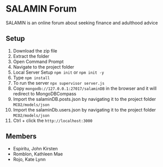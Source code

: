 # SALAMIN Forum

SALAMIN is an online forum about seeking finance and adulthood advice

## Setup

1. Download the zip file
2. Extract the folder
3. Open Command Prompt
4. Navigate to the project folder
5. Local Server Setup
   ```npm init``` or ```npm init -y```
6. Type ```npm install```
9. To run the server
   ```npx supervisor server.js```
10. Copy ```mongodb://127.0.0.1:27017/salaminDB``` in the browser and it will redirect to MongoDBCompass
12. Import the salaminDB.posts.json by navigating it to the project folder ```MCO2/models/json```
13. Import the salaminDb.users.json by navigating it to the project folder ```MCO2/models/json```
14. Ctrl + click the ```http://localhost:3000```


## Members
- Espiritu, John Kirsten
- Romblon, Kathleen Mae
- Rojo, Kate Lynn



